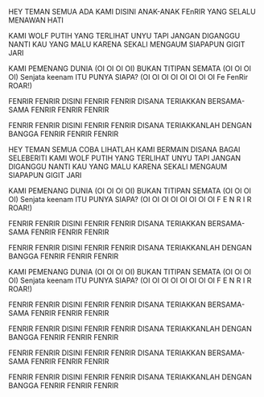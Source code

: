 HEY TEMAN SEMUA ADA KAMI DISINI
ANAK-ANAK FEnRIR YANG SELALU MENAWAN HATI

KAMI WOLF PUTIH YANG TERLIHAT UNYU
TAPI JANGAN DIGANGGU NANTI KAU YANG MALU
KARENA SEKALI MENGAUM
SIAPAPUN GIGIT JARI

KAMI PEMENANG DUNIA (OI OI OI OI)
BUKAN TITIPAN SEMATA (OI OI OI OI)
Senjata keenam ITU PUNYA SIAPA? (OI OI OI OI OI OI OI OI Fe FenRir ROAR!)

FENRIR FENRIR DISINI
FENRIR FENRIR DISANA
TERIAKKAN BERSAMA-SAMA
FENRIR FENRIR FENRIR

FENRIR FENRIR DISINI
FENRIR FENRIR DISANA
TERIAKKANLAH DENGAN BANGGA
FENRIR FENRIR FENRIR

HEY TEMAN SEMUA COBA LIHATLAH KAMI
BERMAIN DISANA BAGAI SELEBERITI
KAMI WOLF PUTIH YANG TERLIHAT UNYU
TAPI JANGAN DIGANGGU NANTI KAU YANG MALU
KARENA SEKALI MENGAUM
SIAPAPUN GIGIT JARI

KAMI PEMENANG DUNIA (OI OI OI OI)
BUKAN TITIPAN SEMATA (OI OI OI OI)
Senjata keenam ITU PUNYA SIAPA? (OI OI OI OI OI OI OI OI F E N R I R ROAR!)

FENRIR FENRIR DISINI
FENRIR FENRIR DISANA
TERIAKKAN BERSAMA-SAMA
FENRIR FENRIR FENRIR

FENRIR FENRIR DISINI
FENRIR FENRIR DISANA
TERIAKKANLAH DENGAN BANGGA
FENRIR FENRIR FENRIR

KAMI PEMENANG DUNIA (OI OI OI OI)
BUKAN TITIPAN SEMATA (OI OI OI OI)
Senjata keenam ITU PUNYA SIAPA? (OI OI OI OI OI OI OI OI F E N R I R ROAR!)

FENRIR FENRIR DISINI
FENRIR FENRIR DISANA
TERIAKKAN BERSAMA-SAMA
FENRIR FENRIR FENRIR

FENRIR FENRIR DISINI
FENRIR FENRIR DISANA
TERIAKKANLAH DENGAN BANGGA
FENRIR FENRIR FENRIR

FENRIR FENRIR DISINI
FENRIR FENRIR DISANA
TERIAKKAN BERSAMA-SAMA
FENRIR FENRIR FENRIR

FENRIR FENRIR DISINI
FENRIR FENRIR DISANA
TERIAKKANLAH DENGAN BANGGA
FENRIR FENRIR FENRIR
